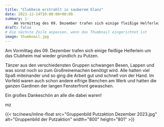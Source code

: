 ```yaml
---
title: "Clubheim erstrahlt in sauberem Glanz"
date: 2023-12-14T10:00:00+00:00
summary: |-
    Am Vormittag des 09. Dezember trafen sich einige fleißige Helferlein um das Clubheim mal wieder gründlich zu Putzen.
draft: false
# Die nächste Zeile anpassen, wenn das Thumbnail eingerichtet ist
image: thumbnail.jpg
---
```


Am Vormittag des 09. Dezember trafen sich einige fleißige Helferlein um das Clubheim mal wieder gründlich zu Putzen.

Tänzer aus den verschiedensten Gruppen schwangen Besen, Lappen und was sonst noch so zum Großreinemachen benötigt wird.
Alle hatten viel Spaß miteinander und so ging die Arbeit gut und schnell von der Hand.
Im Vorfeld waren auch schon andere eifrige Bienchen am Werk und hatten die ganzen Gardinen der langen Fensterfront gewaschen.

Ein großes Dankeschön an alle die dabei waren!

mz

<!-- Das ist ein einzelnes Bild: -->
{{< tsc/news/inline-float src="Gruppenbild Putzaktion Dezember 2023.jpg" alt="Gruppenbild der Putzaktion" width="800" height="801" >}}

